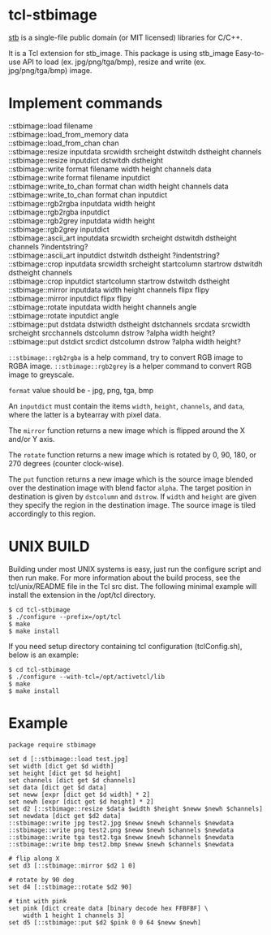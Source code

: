 tcl-stbimage
=====

[stb](https://github.com/nothings/stb) is a single-file public domain 
(or MIT licensed) libraries for C/C++.

It is a Tcl extension for stb_image. This package is using stb_image Easy-to-use
API to load (ex. jpg/png/tga/bmp), resize and write (ex. jpg/png/tga/bmp) image.


Implement commands
=====

::stbimage::load filename   
::stbimage::load_from_memory data  
::stbimage::load_from_chan chan  
::stbimage::resize inputdata srcwidth srcheight dstwitdh dstheight channels  
::stbimage::resize inputdict dstwitdh dstheight  
::stbimage::write format filename width height channels data  
::stbimage::write format filename inputdict  
::stbimage::write_to_chan format chan width height channels data  
::stbimage::write_to_chan format chan inputdict  
::stbimage::rgb2rgba inputdata width height  
::stbimage::rgb2rgba inputdict  
::stbimage::rgb2grey inputdata width height  
::stbimage::rgb2grey inputdict  
::stbimage::ascii_art inputdata srcwidth srcheight dstwitdh dstheight channels ?indentstring?  
::stbimage::ascii_art inputdict dstwitdh dstheight ?indentstring?  
::stbimage::crop inputdata srcwidth srcheight startcolumn startrow dstwitdh dstheight channels  
::stbimage::crop inputdict startcolumn startrow dstwitdh dstheight  
::stbimage::mirror inputdata width height channels flipx flipy  
::stbimage::mirror inputdict flipx flipy  
::stbimage::rotate inputdata width height channels angle  
::stbimage::rotate inputdict angle  
::stbimage::put dstdata dstwidth dstheight dstchannels srcdata srcwidth srcheight srcchannels dstcolumn dstrow ?alpha width height?  
::stbimage::put dstdict srcdict dstcolumn dstrow ?alpha width height?  

`::stbimage::rgb2rgba` is a help command, try to convert RGB image to RGBA
image.
`::stbimage::rgb2grey` is a helper command to convert RGB image to greyscale.

`format` value should be -
jpg, png, tga, bmp

An `inputdict` must contain the items `width`, `height`, `channels`,
and `data`, where the latter is a bytearray with pixel data.

The `mirror` function returns a new image which is flipped around the
X and/or Y axis.

The `rotate` function returns a new image which is rotated by 0, 90, 180,
or 270 degrees (counter clock-wise).

The `put` function returns a new image which is the source image
blended over the destination image with blend factor `alpha`. The
target position in destination is given by `dstcolumn` and `dstrow`.
If `width` and `height` are given they specify the region in
the destination image. The source image is tiled accordingly to
this region.


UNIX BUILD
=====

Building under most UNIX systems is easy, just run the configure script
and then run make. For more information about the build process, see
the tcl/unix/README file in the Tcl src dist. The following minimal
example will install the extension in the /opt/tcl directory.

    $ cd tcl-stbimage
    $ ./configure --prefix=/opt/tcl
    $ make
    $ make install
	
If you need setup directory containing tcl configuration (tclConfig.sh),
below is an example:

    $ cd tcl-stbimage
    $ ./configure --with-tcl=/opt/activetcl/lib
    $ make
    $ make install


Example
=====

	package require stbimage

	set d [::stbimage::load test.jpg]
	set width [dict get $d width]
	set height [dict get $d height]
	set channels [dict get $d channels]
	set data [dict get $d data]
	set neww [expr [dict get $d width] * 2]
	set newh [expr [dict get $d height] * 2]
	set d2 [::stbimage::resize $data $width $height $neww $newh $channels]
	set newdata [dict get $d2 data]
	::stbimage::write jpg test2.jpg $neww $newh $channels $newdata
	::stbimage::write png test2.png $neww $newh $channels $newdata
	::stbimage::write tga test2.tga $neww $newh $channels $newdata
	::stbimage::write bmp test2.bmp $neww $newh $channels $newdata
	
	# flip along X
	set d3 [::stbimage::mirror $d2 1 0]
	
	# rotate by 90 deg
	set d4 [::stbimage::rotate $d2 90]
	
	# tint with pink
	set pink [dict create data [binary decode hex FFBFBF] \
		width 1 height 1 channels 3]
	set d5 [::stbimage::put $d2 $pink 0 0 64 $neww $newh]

